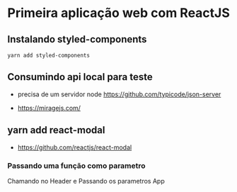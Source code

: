 # Primeira aplicação web com ReactJS

## Instalando styled-components
```term
yarn add styled-components
```

## Consumindo api local para teste
- precisa de um servidor node https://github.com/typicode/json-server

- https://miragejs.com/

##  yarn add react-modal
-  https://github.com/reactjs/react-modal

### Passando uma função como parametro
Chamando no Header e Passando os parametros App